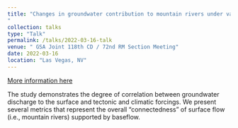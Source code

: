 ```yaml
---
title: "Changes in groundwater contribution to mountain rivers under varying tectonic and climate conditions: observed interactions between baseflow and forcings
"
collection: talks
type: "Talk"
permalink: /talks/2022-03-16-talk
venue: " GSA Joint 118th CD / 72nd RM Section Meeting"
date: 2022-03-16
location: "Las Vegas, NV"
---
```


[More information here](https://gsa.confex.com/gsa/2022CD/webprogram/Paper374370.html)

The study demonstrates the degree of correlation between groundwater discharge to the surface and tectonic and climatic forcings. We present several metrics that represent the overall “connectedness” of surface flow (i.e., mountain rivers) supported by baseflow.
